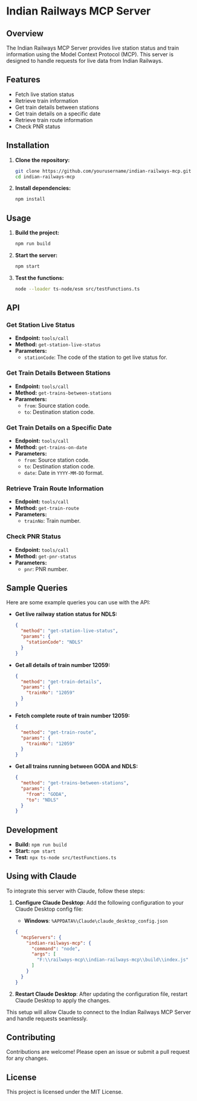 # Indian Railways MCP Server

## Overview

The Indian Railways MCP Server provides live station status and train information using the Model Context Protocol (MCP). This server is designed to handle requests for live data from Indian Railways.

## Features

- Fetch live station status
- Retrieve train information
- Get train details between stations
- Get train details on a specific date
- Retrieve train route information
- Check PNR status

## Installation

1. **Clone the repository:**
   ```bash
   git clone https://github.com/yourusername/indian-railways-mcp.git
   cd indian-railways-mcp
   ```

2. **Install dependencies:**
   ```bash
   npm install
   ```

## Usage

1. **Build the project:**
   ```bash
   npm run build
   ```

2. **Start the server:**
   ```bash
   npm start
   ```

3. **Test the functions:**
   ```bash
   node --loader ts-node/esm src/testFunctions.ts
   ```

## API

### Get Station Live Status

- **Endpoint:** `tools/call`
- **Method:** `get-station-live-status`
- **Parameters:**
  - `stationCode`: The code of the station to get live status for.

### Get Train Details Between Stations

- **Endpoint:** `tools/call`
- **Method:** `get-trains-between-stations`
- **Parameters:**
  - `from`: Source station code.
  - `to`: Destination station code.

### Get Train Details on a Specific Date

- **Endpoint:** `tools/call`
- **Method:** `get-trains-on-date`
- **Parameters:**
  - `from`: Source station code.
  - `to`: Destination station code.
  - `date`: Date in `YYYY-MM-DD` format.

### Retrieve Train Route Information

- **Endpoint:** `tools/call`
- **Method:** `get-train-route`
- **Parameters:**
  - `trainNo`: Train number.

### Check PNR Status

- **Endpoint:** `tools/call`
- **Method:** `get-pnr-status`
- **Parameters:**
  - `pnr`: PNR number.

## Sample Queries

Here are some example queries you can use with the API:

- **Get live railway station status for NDLS:**
  ```json
  {
    "method": "get-station-live-status",
    "params": {
      "stationCode": "NDLS"
    }
  }
  ```

- **Get all details of train number 12059:**
  ```json
  {
    "method": "get-train-details",
    "params": {
      "trainNo": "12059"
    }
  }
  ```

- **Fetch complete route of train number 12059:**
  ```json
  {
    "method": "get-train-route",
    "params": {
      "trainNo": "12059"
    }
  }
  ```

- **Get all trains running between GODA and NDLS:**
  ```json
  {
    "method": "get-trains-between-stations",
    "params": {
      "from": "GODA",
      "to": "NDLS"
    }
  }
  ```

## Development

- **Build:** `npm run build`
- **Start:** `npm start`
- **Test:** `npx ts-node src/testFunctions.ts`

## Using with Claude

To integrate this server with Claude, follow these steps:

1. **Configure Claude Desktop**: Add the following configuration to your Claude Desktop config file:

   - **Windows**: `%APPDATA%\Claude\claude_desktop_config.json`

   ```json
   {
     "mcpServers": {
       "indian-railways-mcp": {
         "command": "node",
         "args": [
           "F:\\railways-mcp\\indian-railways-mcp\\build\\index.js"
         ]
       }
     }
   }
   ```

2. **Restart Claude Desktop**: After updating the configuration file, restart Claude Desktop to apply the changes.

This setup will allow Claude to connect to the Indian Railways MCP Server and handle requests seamlessly.

## Contributing

Contributions are welcome! Please open an issue or submit a pull request for any changes.

## License

This project is licensed under the MIT License.